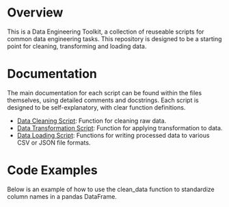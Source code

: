 # Overview
This is a Data Engineering Toolkit, a collection of reuseable scripts for common data engineering tasks.
This repository is designed to be a starting point for cleaning, transforming and loading data.



# Documentation
The main documentation for each script can be found within the files themselves, using detailed comments and docstrings. Each script is designed to be self-explanatory, with clear function definitions.

- [Data Cleaning Script](clean_data.py): Function for cleaning raw data.  
- [Data Transformation Script](transform_data.py): Function for applying transformation to data.  
- [Data Loading Script](load_data.py): Functions for writing processed data to various CSV or JSON file formats.

# Code Examples 
Below is an example of how to use the clean_data function to standardize column names in a pandas DataFrame.

